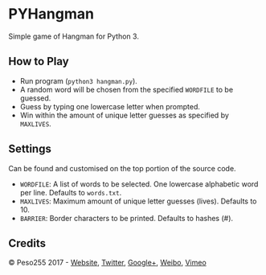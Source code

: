 # PYHangman
Simple game of Hangman for Python 3.

## How to Play
- Run program (`python3 hangman.py`).
- A random word will be chosen from the specified `WORDFILE` to 
be guessed.
- Guess by typing one lowercase letter when prompted.
- Win within the amount of unique letter guesses as specified by 
`MAXLIVES`.

## Settings
Can be found and customised on the top portion of the source code.
- `WORDFILE`: A list of words to be selected. One lowercase 
alphabetic word per line. Defaults to `words.txt`.
- `MAXLIVES`: Maximum amount of unique letter guesses (lives). 
Defaults to 10.
- `BARRIER`: Border characters to be printed. Defaults to hashes (#).

## Credits
© Peso255 2017 - 
[Website](https://peso.fun), 
[Twitter](https://twitter.com/Peso255), 
[Google+](https://google.com/+Peso255), 
[Weibo](https://weibo.com/Peso255), 
[Vimeo](https://vimeo.com/Peso255)
